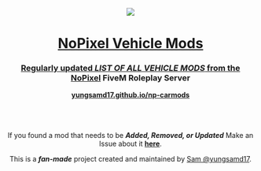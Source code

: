 <p align="center">
  <img src="https://github.com/yungsamd17/yungsamd17.github.io/assets/64147848/368bdcfc-ba03-4dfe-ae78-640844fcc15b">
</p>
<h1> <div align="center"><a href="https://yungsamd17.github.io/np-carmods/">NoPixel Vehicle Mods</div> </h1>
<div align="center">
  <h3>Regularly updated <i>LIST OF ALL VEHICLE MODS</i> from the <a href="https://www.nopixel.net">NoPixel</a> FiveM Roleplay Server</h3>
  <a href="https://yungsamd17.github.io/np-carmods/"><b>yungsamd17.github.io/np-carmods</b></a>
  <br>
  <br>
  <br>
  <br>
  <p>If you found a mod that needs to be <b><i>Added, Removed, or Updated</i></b> Make an Issue about it <a href="https://github.com/yungsamd17/np-carmods/issues/new/choose"><b>here</b></a>.</p>
  <p>This is a <b><i>fan-made</i></b> project created and maintained by <a href="https://yungsamd17.github.io/">Sam @yungsamd17</a>.</p>
</div>
